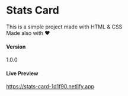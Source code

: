 # Stats Card

This is a simple project made with HTML & CSS\
Made also with ❤️

#### Version

1.0.0

#### Live Preview

https://stats-card-1d1f90.netlify.app
